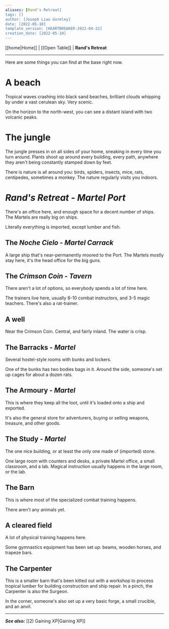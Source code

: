 ```yaml
---
aliases: [Rand's Retreat]
tags: []
author: [Joseph Liao Gormley]
date: [2022-05-10]
template_version: [HEARTBREAKER-2022-04-22]
creation_date: [2022-05-10]
---
```

<!-- Home | Character Creation | -->
[[home|Home]] | [[Open Table]] | **Rand's Retreat**
___
Here are some things you can find at the base right now.

# A beach
Tropical waves crashing into black sand beaches, brilliant clouds whipping by under a vast cerulean sky. Very scenic.

On the horizon to the north-west, you can see a distant island with two volcanic peaks.

# The jungle
The jungle presses in on all sides of your home, sneaking in every time you turn around. Plants shoot up around every building, every path, anywhere they aren't being constantly stamped down by feet.

There is nature is all around you: birds, spiders, insects, mice, rats, centipedes, sometimes a monkey. The nature regularly visits you indoors.

# *Rand's Retreat - Martel Port* 
There's an office here, and enough space for a decent number of ships. The Martels are really big on ships.

Literally everything is imported, except lumber and fish.

## The *Noche Cielo* - *Martel Carrack*
A large ship that's near-permanently moored to the Port. The Martels mostly stay here, it's the head office for the big guns.

## The *Crimson Coin - Tavern* 
There aren't a lot of options, so everybody spends a lot of time here.

The trainers live here, usually 8-10 combat instructors, and 3-5 magic teachers. There's also a rat-trainer.

## A well
Near the Crimson Coin. Central, and fairly inland. The water is crisp.

## The Barracks - *Martel*
Several hostel-style rooms with bunks and lockers.

One of the bunks has two bodies bags in it. Around the side, someone's set up cages for about a dozen rats.

## The Armoury - *Martel*
This is where they keep all the loot, until it's loaded onto a ship and exported.

It's also the general store for adventurers, buying or selling weapons, treasure, and other goods.

## The Study - *Martel*
The one nice building, or at least the only one made of (imported) stone.

One large room with counters and desks, a private Martel office, a small classroom, and a lab. Magical instruction usually happens in the large room, or the lab.

## The Barn
This is where most of the specialized combat training happens.

There aren't any animals yet.

## A cleared field
A lot of physical training happens here.

Some gymnastics equipment has been set up: beams, wooden horses, and trapeze bars.

## The Carpenter
This is a smaller barn that's been kitted out with a workshop to process tropical lumber for building construction and ship repair. In a pinch, the Carpenter is also the Surgeon.

In the corner, someone's also set up a very basic forge, a small crucible, and an anvil.

___
***See also:*** [[2) Gaining XP|Gaining XP]]
<!--*References:*
*Source:* -->
<!-- Sources, read more, links, etc. -->
<!-- *Source: Entry by [[Mike Maxin]].* -->
<!-- Leave an empty line at the end, otherwise Exporter complains. -->
